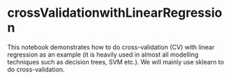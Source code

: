 # crossValidationwithLinearRegression
This notebook demonstrates how to do cross-validation (CV) with linear regression as an example (it is heavily used in almost all modelling techniques such as decision trees, SVM etc.). We will mainly use sklearn to do cross-validation.
